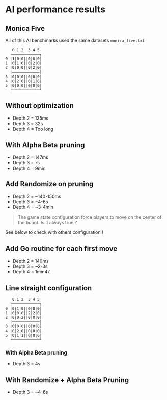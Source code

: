 
# AI performance results


## Monica Five

All of this AI benchmarks used the same datasets `monica_five.txt`

```
   0 1 2  3 4 5
  ┌────────────┐
0 |1|0|0||0|0|0|
1 |0|1|0||0|2|0|
2 |0|0|0||0|2|0|
  |────────────|
3 |0|0|0||0|0|0|
4 |0|2|0||0|1|0|
5 |0|0|0||0|0|0|
  └────────────┘
```

## Without optimization

- Depth 2 = 135ms
- Depth 3 = 32s
- Depth 4 = Too long

## With Alpha Beta pruning

- Depth 2 = 147ms
- Depth 3 = 7s
- Depth 4 = 9min

## Add Randomize on pruning

- Depth 2 = ~140-150ms
- Depth 3 = ~4-6s
- Depth 4 = ~3-4min

> The game state configuration force players to move on the center of the board. Is it always true ?

See below to check with others configuration !

## Add Go routine for each first move

- Depth 2 = 140ms
- Depth 3 = ~2-3s
- Depth 4 = 1min47


## Line straight configuration

```
   0 1 2  3 4 5
  ┌────────────┐
0 |0|1|0||0|0|0|
1 |0|0|0||2|2|0|
2 |0|0|2||0|0|0|
  |────────────|
3 |0|0|0||0|0|0|
4 |0|2|0||0|0|0|
5 |0|1|1||0|0|0|
  └────────────┘
```

### With Alpha Beta pruning
- Depth 3 = 4s
## With Randomize + Alpha Beta Pruning
- Depth 3 = ~4-6s
